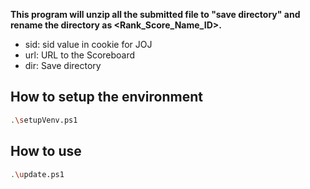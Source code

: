 **This program will unzip all the submitted file to "save directory" and rename the directory as <Rank_Score_Name_ID>.**

* sid: sid value in cookie for JOJ
* url: URL to the Scoreboard
* dir: Save directory

## How to setup the environment

```bash
.\setupVenv.ps1
```

## How to use

```bash
.\update.ps1
```
